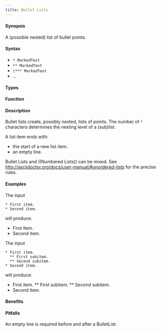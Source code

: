 ```yaml
---
title: Bullet Lists
---
```


#### Synopsis

A (possible nested) list of bullet points.

#### Syntax

*  `* MarkedText`
*  `** MarkedText`
*  `\*** MarkedText`
*  ...

#### Types

#### Function

#### Description

Bullet lists create, possibly nested, lists of points.
The number of `*` characters determines the nesting level of a (sub)list.

A list item ends with:

*  the start of a new list item.
*  an empty line.

Bullet Lists and ((Numbered Lists)) can be mixed.
See http://asciidoctor.org/docs/user-manual/#unordered-lists for the precise rules.

#### Examples

The input

```
* First item.
* Second item.
```

will produce:

*  First item.
*  Second item.


The input

```
* First item.
  ** First subitem.
  ** Second subitem.
* Second item.
```

will produce:

*  First item.
   **  First subitem.
   **  Second subitem.
*  Second item.

#### Benefits

#### Pitfalls

An empty line is required before and after a BulletList.

